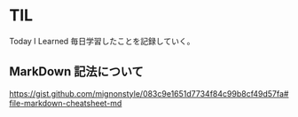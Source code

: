 # TIL

Today I Learned
毎日学習したことを記録していく。

## MarkDown 記法について

https://gist.github.com/mignonstyle/083c9e1651d7734f84c99b8cf49d57fa#file-markdown-cheatsheet-md
